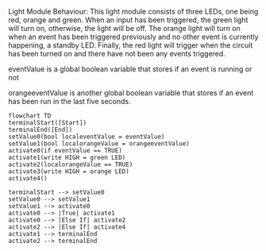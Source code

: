 Light Module Behaviour: This light module consists of three LEDs, one being red, orange and green. When an input has been triggered, the green light will turn on, otherwise, the light will be off. The orange light will turn on when an event has been triggered previously and no other event is currently happening, a standby LED. Finally, the red light will trigger when the circuit has been turned on and there have not been any events triggered. 

eventValue is a global boolean variable that stores if an event is running or not

orangeeventValue is another global boolean variable that stores if an event has been run in the last five seconds.

```mermaid
flowchart TD
terminalStart([Start])
terminalEnd([End])
setValue0(bool localeventValue = eventValue)
setValue1(bool localorangeValue = orangeeventValue)
activate0(if eventValue == TRUE)
activate1(write HIGH = green LED)
activate2(localorangeValue == TRUE)
activate3(write HIGH = orange LED)
activate4()
   
terminalStart --> setValue0
setValue0 --> setValue1
setValue1 --> activate0
activate0 --> |True| activate1
activate0 --> |Else If| activate2
activate2 --> |Else If| activate4
activate1 --> terminalEnd
activate2 --> terminalEnd
```
